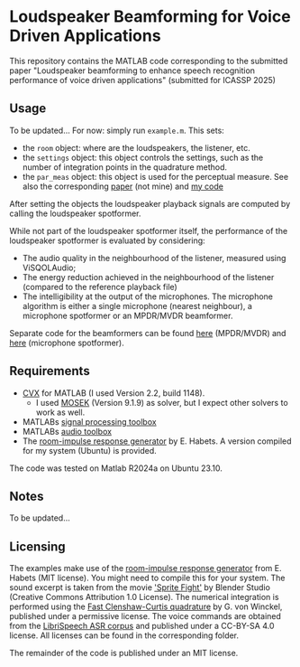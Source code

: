 # Loudspeaker Beamforming for Voice Driven Applications
This repository contains the MATLAB code corresponding to the submitted paper "Loudspeaker beamforming to enhance speech recognition performance of voice driven applications" (submitted for ICASSP 2025)

## Usage
To be updated... For now: simply run `example.m`. This sets:
- the `room` object: where are the loudspeakers, the listener, etc.
- the `settings` object: this object controls the settings, such as the number of integration points in the quadrature method.
- the `par_meas` object: this object is used for the perceptual measure. See also the corresponding [paper](https://doi.org/10.1155/ASP.2005.1292) (not mine) and [my code](https://github.com/D1mme/Par-measure)

After setting the objects the loudspeaker playback signals are computed by calling the loudspeaker spotformer.

While not part of the loudspeaker spotformer itself, the performance of the loudspeaker spotformer is evaluated by considering:
- The audio quality in the neighbourhood of the listener, measured using ViSQOLAudio;
- The energy reduction achieved in the neighbourhood of the listener (compared to the reference playback file)
- The intelligibility at the output of the microphones. The microphone algorithm is either a single microphone (nearest neighbour), a microphone spotformer or an MPDR/MVDR beamformer.

Separate code for the beamformers can be found [here](https://github.com/D1mme/MPDR-beamformer) (MPDR/MVDR) and [here](https://github.com/D1mme/microphone_spotformer) (microphone spotformer).

## Requirements 
- [CVX](https://cvxr.com/cvx/) for MATLAB (I used Version 2.2, build 1148). 
  - I used [MOSEK](https://www.mosek.com/) (Version 9.1.9) as solver, but I expect other solvers to work as well.
- MATLABs [signal processing toolbox](https://www.mathworks.com/products/signal.html)
- MATLABs [audio toolbox](https://www.mathworks.com/products/audio.html)
- The [room-impulse response generator](https://www.audiolabs-erlangen.de/fau/professor/habets/software/rir-generator) by E. Habets. A version compiled for my system (Ubuntu) is provided.

The code was tested on Matlab R2024a on Ubuntu 23.10. 

## Notes
To be updated...

## Licensing
The examples make use of the [room-impulse response generator](https://www.audiolabs-erlangen.de/fau/professor/habets/software/rir-generator) from E. Habets (MIT license). You might need to compile this for your system.
The sound excerpt is taken from the movie ['Sprite Fight'](https://studio.blender.org/films/sprite-fright/) by Blender Studio (Creative Commons Attribution 1.0 License). The numerical integration is performed using the [Fast Clenshaw-Curtis quadrature](https://www.mathworks.com/matlabcentral/fileexchange/6911-fast-clenshaw-curtis-quadrature) by G. von Winckel, published under a permissive license. The voice commands are obtained from the [LibriSpeech ASR corpus](https://www.openslr.org/12/) and published under a CC-BY-SA 4.0 license. All licenses can be found in the corresponding folder.

The remainder of the code is published under an MIT license.

